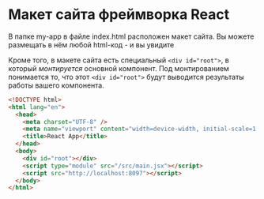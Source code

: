 # Макет сайта фреймворка React

В папке my-app в файле index.html расположен макет сайта. Вы можете размещать в нём любой html-код - и вы увидите

Кроме того, в макете сайта есть специальный `<div id="root">`, в который _монтируется_ основной компонент. Под монтированием понимается то, что этот `<div id="root">` будут выводится результаты работы вашего компонента.

```html
<!DOCTYPE html>
<html lang="en">
  <head>
    <meta charset="UTF-8" />
    <meta name="viewport" content="width=device-width, initial-scale=1.0" />
    <title>React App</title>
  </head>
  <body>
    <div id="root"></div>
    <script type="module" src="/src/main.jsx"></script>
    <script src="http://localhost:8097"></script>
  </body>
</html>
```
